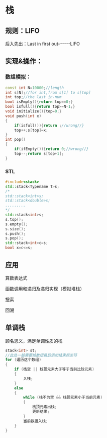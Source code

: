 # 栈

## 规则：LIFO

后入先出：Last in first out------LIFO

## 实现&操作：

### 数组模拟：

```c++
const int N=10000;//length
int s[N];//for int,from s[1] to s[top]
int top;//the last in-num
bool isEmpty(){return top==0;}
bool isfull(){return top>=N-1;}
void initialize(){top=0;}
void push(int x)
{
    if(isfull()){return ;//wrong//}
    top++;s[top]=x;
}
int pop()
{
    if(ifEmpty()){return 0;//wrong//}
    top--;return s[top+1];
}
```

### STL

```c++
#include<stack>
std::stack<Typename T>s;
/*
std::stack<int>s;
std::stack<double>s;
.........
*/
std::stack<int>s;
s.top();
s.empty();
s.size();
s.push();
s.pop();
std::stack<int>c=s;
bool x=c<=s;
```

## 应用

算数表达式

函数调用和递归及递归实现（模拟堆栈）

搜索

回溯

## 单调栈

顾名思义，满足单调性质的栈

```c++
stack<int> st;
//此处一般需要给数组最后添加结束标志符
for (遍历这个数组)
{
	if (栈空 || 栈顶元素大于等于当前比较元素)
	{
		入栈;
	}
	else
	{
		while (栈不为空 && 栈顶元素小于当前元素)
		{
			栈顶元素出栈;
			更新结果;
		}
		当前数据入栈;
	}
}
```
